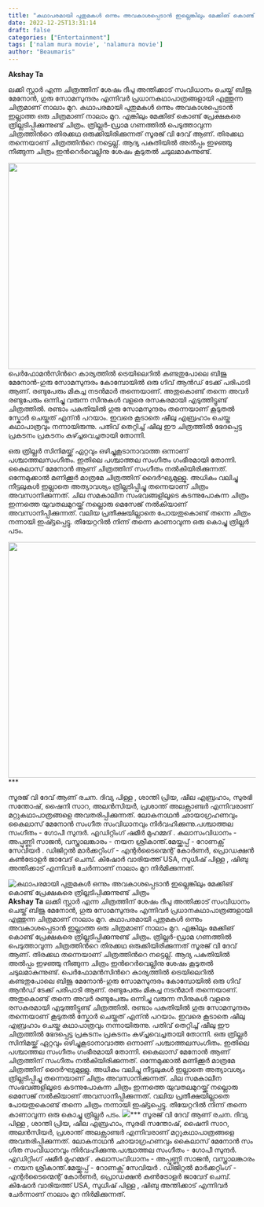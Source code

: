 ```yaml
---
title: "കഥാപരമായി പുതുമകള്‍ ഒന്നും അവകാശപ്പെടാന്‍ ഇല്ലെങ്കിലും മേക്കിങ് കൊണ്ട് പ്രേക്ഷകരെ ത്രില്ലടിപ്പിക്കുന്നുണ്ട് ചിത്രം"
date: 2022-12-25T13:31:14
draft: false
categories: ["Entertainment"]
tags: ['nalam mura movie', 'nalamura movie']
author: "Beaumaris"
---
```


<strong>Akshay Ta</strong>

ലക്കി സ്റ്റാര്‍ എന്ന ചിത്രത്തിന് ശേഷം ദീപു അന്തിക്കാട് സംവിധാനം ചെയ്ത് ബിജു മേനോന്‍, ഗുരു സോമസുന്ദരം എന്നിവര്‍ പ്രധാനകഥാപാത്രങ്ങളായി എത്തുന്ന ചിത്രമാണ് നാലാം മുറ. കഥാപരമായി പുതുമകള്‍ ഒന്നും അവകാശപ്പെടാന്‍ ഇല്ലാത്ത ഒരു ചിത്രമാണ് നാലാം മുറ. എങ്കിലും മേക്കിങ് കൊണ്ട് പ്രേക്ഷകരെ ത്രില്ലടിപ്പിക്കുന്നുണ്ട് ചിത്രം. ത്രില്ലര്‍-ഡ്രാമ ഗണത്തില്‍ പെടുത്താവുന്ന ചിത്രത്തിന്‍റെ തിരക്കഥ ഒരുക്കിയിരിക്കുന്നത് സൂരജ് വി ദേവ് ആണ്. തിരക്കഥ തന്നെയാണ് ചിത്രത്തിന്‍റെ നട്ടെല്ല്. ആദ്യ പകുതിയില്‍ അല്‍പ്പം ഇഴഞ്ഞു നീങ്ങുന്ന ചിത്രം ഇന്‍റെര്‍വെല്ലിനു ശേഷം കൂടുതല്‍ ചടുലമാകുന്നുണ്ട്.

<img class="size-full wp-image-370057 aligncenter" src="https://cdn.boolokam.com/articles/2022/12/fwwwee.jpg" alt="" width="780" height="420" />പെര്‍ഫോമന്‍സിന്‍റെ കാര്യത്തില്‍ ട്രെയിലെറില്‍ കണ്ടതുപോലെ ബിജു മേനോന്‍-ഗുരു സോമസുന്ദരം കോമ്പോയില്‍ ഒരു ഗിവ് ആന്‍ഡ്‌ ടേക്ക് പരിപാടി ആണ്. രണ്ടുപേരും മികച്ച നടന്‍മാര്‍ തന്നെയാണ്. അതുകൊണ്ട് തന്നെ അവര്‍ രണ്ടുപേരും ഒന്നിച്ചു വരുന്ന സീനുകള്‍ വളരെ രസകരമായി എടുത്തിട്ടുണ്ട് ചിത്രത്തില്‍. രണ്ടാം പകുതിയില്‍ ഗുരു സോമസുന്ദരം തന്നെയാണ് കൂടുതല്‍ സ്കോര്‍ ചെയ്തത് എന്ന്‍ പറയാം. ഇവരെ കൂടാതെ ഷീലു എബ്രഹാം ചെയ്ത കഥാപാത്രവും നന്നായിരുന്നു. പതിവ് തെറ്റിച്ച് ഷീലു ഈ ചിത്രത്തില്‍ ഭേദപ്പെട്ട പ്രകടനം പ്രകടനം കഴ്ച്ചവെച്ചതായി തോന്നി.

ഒരു ത്രില്ലര്‍ സിനിമയ്ക്ക് ഏറ്റവും ഒഴിച്ചുകൂടാനാവാത്ത ഒന്നാണ് പശ്ചാത്തലസംഗീതം. ഇതിലെ പശ്ചാത്തല സംഗീതം ഗംഭീരമായി തോന്നി. കൈലാസ് മേനോന്‍ ആണ് ചിത്രത്തിന് സംഗീതം നല്‍കിയിരിക്കുന്നത്. ഒന്നേമുക്കാല്‍ മണിക്കൂര്‍ മാത്രമേ ചിത്രത്തിന് ദൈര്‍ഘ്യമുള്ളു. അധികം വലിച്ചു നീട്ടലുകള്‍ ഇല്ലാതെ അത്യാവശ്യം ത്രില്ലടിപ്പിച്ചു തന്നെയാണ് ചിത്രം അവസാനിക്കുന്നത്. ചില സമകാലീന സംഭവങ്ങളിലൂടെ കടന്നുപോകുന്ന ചിത്രം ഇന്നത്തെ യുവതലമുറയ്ക്ക് നല്ലൊരു മെസേജ് നല്‍കിയാണ്‌ അവസാനിപ്പിക്കുന്നത്. വലിയ പ്രതീക്ഷയില്ലാതെ പോയതുകൊണ്ട് തന്നെ ചിത്രം  നന്നായി ഇഷ്ട്ടപ്പെട്ടു. തീയേറ്ററില്‍ നിന്ന് തന്നെ കാണാവുന്ന ഒരു കൊച്ചു ത്രില്ലര്‍ പടം.

<img class="size-large wp-image-370058 aligncenter" src="https://cdn.boolokam.com/articles/2022/12/sws-1024x614.webp" alt="" width="800" height="480" />***

സൂരജ് വി ദേവ് ആണ് രചന. ദിവ്യ പിള്ള , ശാന്തി പ്രിയ, ഷീല എബ്രഹാം, സുരഭി സന്തോഷ്, ഷൈനി സാറ, അലൻസിയർ, പ്രശാന്ത് അലക്സാണ്ടർ എന്നിവരാണ് മറ്റുകഥാപാത്രങ്ങളെ അവതരിപ്പിക്കുന്നത്. ലോകനാഥൻ ഛായാ​ഗ്രഹണവും കൈലാസ് മേനോൻ സം​ഗീത സംവിധാനവും നിർവഹിക്കുന്നു.പശ്ചാത്തല സംഗീതം - ഗോപീ സുന്ദർ. എഡിറ്റിംഗ് ഷമീർ മുഹമ്മദ് . കലാസംവിധാനം - അപ്പുണ്ണി സാജൻ, വസ്ത്രാലങ്കാരം - നയന ശ്രീകാന്ത്.മേയ്ക്കപ്പ് - റോണക്സ് സേവിയർ . ഡിജിറ്റൽ മാർക്കറ്റിംഗ് - എന്റർടൈന്മെന്റ് കോർണർ, പ്രൊഡക്ഷൻ കൺട്രോളർ ജാവേദ് ചെമ്പ്. കിഷോർ വാരിയത്ത് USA, സുധീഷ് പിള്ള , ഷിബു അന്തിക്കാട് എന്നിവർ ചേർന്നാണ് നാലാം മുറ നിർമിക്കുന്നത്.


![കഥാപരമായി പുതുമകള്‍ ഒന്നും അവകാശപ്പെടാന്‍ ഇല്ലെങ്കിലും മേക്കിങ് കൊണ്ട് പ്രേക്ഷകരെ ത്രില്ലടിപ്പിക്കുന്നുണ്ട് ചിത്രം](https://cdn.boolokam.com/articles/2022/12/fwwwee.jpg)**Akshay Ta** ലക്കി സ്റ്റാര്‍ എന്ന ചിത്രത്തിന് ശേഷം ദീപു അന്തിക്കാട് സംവിധാനം ചെയ്ത് ബിജു മേനോന്‍, ഗുരു സോമസുന്ദരം എന്നിവര്‍ പ്രധാനകഥാപാത്രങ്ങളായി എത്തുന്ന ചിത്രമാണ് നാലാം മുറ. കഥാപരമായി പുതുമകള്‍ ഒന്നും അവകാശപ്പെടാന്‍ ഇല്ലാത്ത ഒരു ചിത്രമാണ് നാലാം മുറ. എങ്കിലും മേക്കിങ് കൊണ്ട് പ്രേക്ഷകരെ ത്രില്ലടിപ്പിക്കുന്നുണ്ട് ചിത്രം. ത്രില്ലര്‍-ഡ്രാമ ഗണത്തില്‍ പെടുത്താവുന്ന ചിത്രത്തിന്‍റെ തിരക്കഥ ഒരുക്കിയിരിക്കുന്നത് സൂരജ് വി ദേവ് ആണ്. തിരക്കഥ തന്നെയാണ് ചിത്രത്തിന്‍റെ നട്ടെല്ല്. ആദ്യ പകുതിയില്‍ അല്‍പ്പം ഇഴഞ്ഞു നീങ്ങുന്ന ചിത്രം ഇന്‍റെര്‍വെല്ലിനു ശേഷം കൂടുതല്‍ ചടുലമാകുന്നുണ്ട്. പെര്‍ഫോമന്‍സിന്‍റെ കാര്യത്തില്‍ ട്രെയിലെറില്‍ കണ്ടതുപോലെ ബിജു മേനോന്‍-ഗുരു സോമസുന്ദരം കോമ്പോയില്‍ ഒരു ഗിവ് ആന്‍ഡ്‌ ടേക്ക് പരിപാടി ആണ്. രണ്ടുപേരും മികച്ച നടന്‍മാര്‍ തന്നെയാണ്. അതുകൊണ്ട് തന്നെ അവര്‍ രണ്ടുപേരും ഒന്നിച്ചു വരുന്ന സീനുകള്‍ വളരെ രസകരമായി എടുത്തിട്ടുണ്ട് ചിത്രത്തില്‍. രണ്ടാം പകുതിയില്‍ ഗുരു സോമസുന്ദരം തന്നെയാണ് കൂടുതല്‍ സ്കോര്‍ ചെയ്തത് എന്ന്‍ പറയാം. ഇവരെ കൂടാതെ ഷീലു എബ്രഹാം ചെയ്ത കഥാപാത്രവും നന്നായിരുന്നു. പതിവ് തെറ്റിച്ച് ഷീലു ഈ ചിത്രത്തില്‍ ഭേദപ്പെട്ട പ്രകടനം പ്രകടനം കഴ്ച്ചവെച്ചതായി തോന്നി. ഒരു ത്രില്ലര്‍ സിനിമയ്ക്ക് ഏറ്റവും ഒഴിച്ചുകൂടാനാവാത്ത ഒന്നാണ് പശ്ചാത്തലസംഗീതം. ഇതിലെ പശ്ചാത്തല സംഗീതം ഗംഭീരമായി തോന്നി. കൈലാസ് മേനോന്‍ ആണ് ചിത്രത്തിന് സംഗീതം നല്‍കിയിരിക്കുന്നത്. ഒന്നേമുക്കാല്‍ മണിക്കൂര്‍ മാത്രമേ ചിത്രത്തിന് ദൈര്‍ഘ്യമുള്ളു. അധികം വലിച്ചു നീട്ടലുകള്‍ ഇല്ലാതെ അത്യാവശ്യം ത്രില്ലടിപ്പിച്ചു തന്നെയാണ് ചിത്രം അവസാനിക്കുന്നത്. ചില സമകാലീന സംഭവങ്ങളിലൂടെ കടന്നുപോകുന്ന ചിത്രം ഇന്നത്തെ യുവതലമുറയ്ക്ക് നല്ലൊരു മെസേജ് നല്‍കിയാണ്‌ അവസാനിപ്പിക്കുന്നത്. വലിയ പ്രതീക്ഷയില്ലാതെ പോയതുകൊണ്ട് തന്നെ ചിത്രം നന്നായി ഇഷ്ട്ടപ്പെട്ടു. തീയേറ്ററില്‍ നിന്ന് തന്നെ കാണാവുന്ന ഒരു കൊച്ചു ത്രില്ലര്‍ പടം. ![](https://cdn.boolokam.com/articles/2022/12/sws-1024x614.webp)*** സൂരജ് വി ദേവ് ആണ് രചന. ദിവ്യ പിള്ള , ശാന്തി പ്രിയ, ഷീല എബ്രഹാം, സുരഭി സന്തോഷ്, ഷൈനി സാറ, അലൻസിയർ, പ്രശാന്ത് അലക്സാണ്ടർ എന്നിവരാണ് മറ്റുകഥാപാത്രങ്ങളെ അവതരിപ്പിക്കുന്നത്. ലോകനാഥൻ ഛായാ​ഗ്രഹണവും കൈലാസ് മേനോൻ സം​ഗീത സംവിധാനവും നിർവഹിക്കുന്നു.പശ്ചാത്തല സംഗീതം - ഗോപീ സുന്ദർ. എഡിറ്റിംഗ് ഷമീർ മുഹമ്മദ് . കലാസംവിധാനം - അപ്പുണ്ണി സാജൻ, വസ്ത്രാലങ്കാരം - നയന ശ്രീകാന്ത്.മേയ്ക്കപ്പ് - റോണക്സ് സേവിയർ . ഡിജിറ്റൽ മാർക്കറ്റിംഗ് - എന്റർടൈന്മെന്റ് കോർണർ, പ്രൊഡക്ഷൻ കൺട്രോളർ ജാവേദ് ചെമ്പ്. കിഷോർ വാരിയത്ത് USA, സുധീഷ് പിള്ള , ഷിബു അന്തിക്കാട് എന്നിവർ ചേർന്നാണ് നാലാം മുറ നിർമിക്കുന്നത്.
